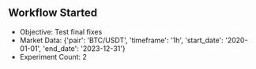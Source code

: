 
## Workflow Started
- Objective: Test final fixes
- Market Data: {'pair': 'BTC/USDT', 'timeframe': '1h', 'start_date': '2020-01-01', 'end_date': '2023-12-31'}
- Experiment Count: 2